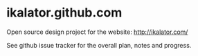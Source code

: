 ikalator.github.com
===================

Open source design project for the website: http://ikalator.com/

See github issue tracker for the overall plan, notes and progress.